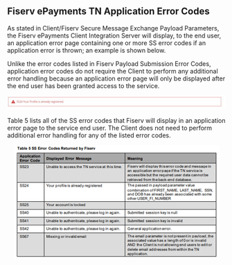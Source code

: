 ## Fiserv ePayments TN Application Error Codes

As stated in Client/Fiserv Secure Message Exchange Payload Parameters, the Fiserv ePayments Client Integration Server will display, to the end user, an application error page containing one or more SS error codes if an application error is thrown; an example is shown below.

Unlike the error codes listed in Fiserv Payload Submission Error Codes, application error codes do not require the Client to perform any additional error handling because an application error page will only be displayed after the end user has been granted access to the service.

<center>

![image](../../assets/images/Fiserv%20ePayments%20TN%20Application%20Error%20Codes-1.png) <br/>

</center>

Table 5 lists all of the SS error codes that Fiserv will display in an application error page to the service end user. The Client does not need to perform additional error handling for any of the listed error codes.

<center>

![image](../../assets/images/Fiserv%20ePayments%20TN%20Application%20Error%20Codes-2.png) <br/>

</center>